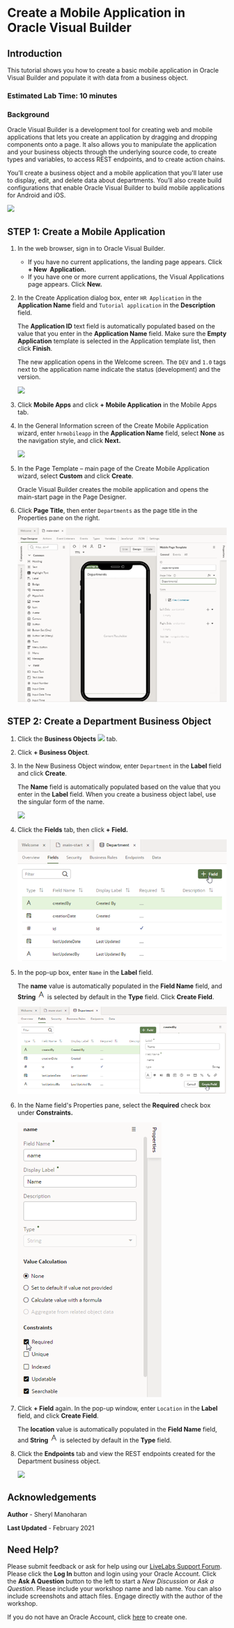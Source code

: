 # Create a Mobile Application in Oracle Visual Builder

## Introduction

This tutorial shows you how to create a basic mobile application in Oracle Visual Builder and populate it with data from a business object.
### Estimated Lab Time:  10 minutes

### Background

Oracle Visual Builder is a development tool for creating web and mobile applications that lets you create an application by dragging and dropping components onto a page. It also allows you to manipulate the application and your business objects through the underlying source code, to create types and variables, to access REST endpoints, and to create action chains.

You’ll create a business object and a mobile application that you'll later use to display, edit, and delete data about departments. You’ll also create build configurations that enable Oracle Visual Builder to build mobile applications for Android and iOS.

![](./images/vbmca_dbdiagram.png)

## **STEP 1:** Create a Mobile Application

1.  In the web browser, sign in to Oracle Visual Builder.

    -   If you have no current applications, the landing page appears. Click **\+ New  Application.**
    -   If you have one or more current applications, the Visual Applications page appears. Click **New.**

2.  In the Create Application dialog box, enter `HR Application` in the **Application Name** field and `Tutorial application` in the **Description** field. 

    The **Application ID** text field is automatically populated based on the value that you enter in the **Application Name** field. Make sure the **Empty Application** template is selected in the Application template list, then click **Finish**.

    The new application opens in the Welcome screen. The `DEV` and `1.0` tags next to the application name indicate the status (development) and the version.

    ![](./images/vbmca_cra_04.png)

4.  Click **Mobile Apps** and click **\+ Mobile Application** in the Mobile Apps tab.

5.  In the General Information screen of the Create Mobile Application wizard, enter `hrmobileapp` in the **Application Name** field, select **None** as the navigation style, and click **Next.**

    ![](./images/vbmca_cra_05.png)

6.  In the Page Template – main page of the Create Mobile Application wizard, select **Custom** and click **Create**.

    Oracle Visual Builder creates the mobile application and opens the main-start page in the Page Designer.

7.  Click **Page Title**, then enter `Departments` as the page title in the Properties pane on the right.

    ![](./images/vbmca_cra_07.png)


## **STEP 2**: Create a Department Business Object

1.  Click the **Business Objects** ![](./images/vbmca_bo_icon.png) tab.
2.  Click **\+ Business Object**.
3.  In the New Business Object window, enter `Department` in the **Label** field and click **Create**.

    The **Name** field is automatically populated based on the value that you enter in the **Label** field. When you create a business object label, use the singular form of the name.

    ![](./images/vbmca_cdb_03.png)

4.  Click the **Fields** tab, then click **\+ Field.**

    ![](./images/vbmca_cdb_04.png)

5.  In the pop-up box, enter `Name` in the **Label** field.

    The **name** value is automatically populated in the **Field Name** field, and **String** ![](./images/vbmca_textfield_icon.png) is selected by default in the **Type** field. Click **Create Field**.

    ![](./images/vbmca_cdb_05.png)

6.  In the Name field's Properties pane, select the **Required** check box under **Constraints.**

    ![](./images/vbmca_cdb_06.png)

7.  Click **\+ Field** again. In the pop-up window, enter `Location` in the **Label** field, and click **Create Field**.

    The **location** value is automatically populated in the **Field Name** field, and **String** ![](./images/vbmca_textfield_icon.png) is selected by default in the **Type** field.

8.  Click the **Endpoints** tab and view the REST endpoints created for the Department business object.

    ![](./images/vbmca_cde_s9.png)

## Acknowledgements
**Author** - Sheryl Manoharan

**Last Updated** - February 2021

## Need Help?
Please submit feedback or ask for help using our [LiveLabs Support Forum](https://community.oracle.com/tech/developers/categories/livelabsdiscussions). Please click the **Log In** button and login using your Oracle Account. Click the **Ask A Question** button to the left to start a *New Discussion* or *Ask a Question*.  Please include your workshop name and lab name.  You can also include screenshots and attach files.  Engage directly with the author of the workshop.

If you do not have an Oracle Account, click [here](https://profile.oracle.com/myprofile/account/create-account.jspx) to create one.
